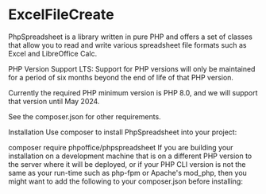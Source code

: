 # ExcelFileCreate
PhpSpreadsheet is a library written in pure PHP and offers a set of classes that allow you to read and write various spreadsheet file formats such as Excel and LibreOffice Calc. 

PHP Version Support
LTS: Support for PHP versions will only be maintained for a period of six months beyond the end of life of that PHP version.

Currently the required PHP minimum version is PHP 8.0, and we will support that version until May 2024.

See the composer.json for other requirements.

Installation
Use composer to install PhpSpreadsheet into your project:

composer require phpoffice/phpspreadsheet
If you are building your installation on a development machine that is on a different PHP version to the server where it will be deployed,<be>
or if your PHP CLI version is not the same as your run-time such as php-fpm or Apache's mod_php,<be> 
then you might want to add the following to your composer.json before installing:<be>
